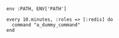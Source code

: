 <!-- usedin: [ _includes/_inlines/Tutorials/common/2013-01-20-whenever] - layout:code post: 2013-01-20-whenever_target-your-redis-server -->

```
env :PATH, ENV['PATH']

every 10.minutes, :roles => [:redis] do
  command "a_dummy_command"
end
```
